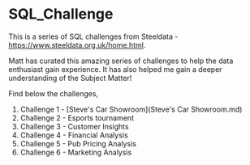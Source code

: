 # SQL_Challenge

This is a series of SQL challenges from Steeldata - https://www.steeldata.org.uk/home.html.

Matt has curated this amazing series of challenges to help the data enthusiast gain experience. It has also helped me gain a deeper understanding of the Subject Matter! 

Find below the challenges,

1. Challenge 1 - [Steve's Car Showroom](Steve's Car Showroom.md)
2. Challenge 2 - Esports tournament
3. Challenge 3 - Customer Insights
4. Challenge 4 - Financial Analysis
5. Challenge 5 - Pub Pricing Analysis
6. Challenge 6 - Marketing Analysis
